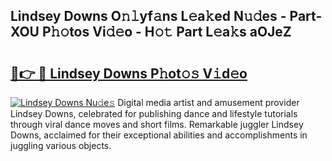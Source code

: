 ## Lindsey Downs O𝚗𝚕yf𝚊ns L𝚎a𝚔ed N𝚞𝚍es - Part-XOU P𝚑𝚘tos Vi𝚍𝚎o - H𝚘𝚝 Part L𝚎a𝚔s aOJeZ

# <h2><a href="http://kf40223.oniu.top/?m=Lindsey+Downs">🔗👉 🔴 Lindsey Downs P𝚑ot𝚘𝚜 V𝚒d𝚎o</a></h2>

[![Lindsey Downs Nu𝚍e𝚜](https://i.imgur.com/0qMVB7G.gif)](http://kf40223.oniu.top/?m=Lindsey+Downs)
Digital media artist and amusement provider Lindsey Downs, celebrated for publishing dance and lifestyle tutorials through viral dance moves and short films. Remarkable juggler Lindsey Downs, acclaimed for their exceptional abilities and accomplishments in juggling various objects.  
